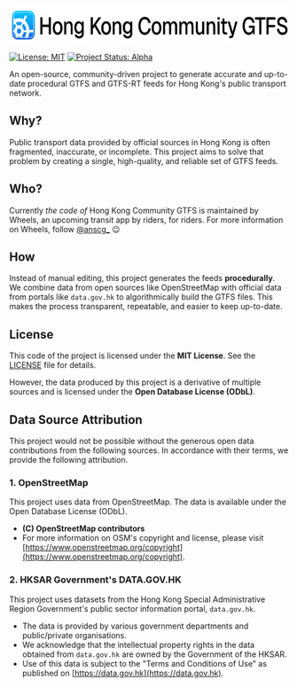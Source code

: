 <picture>
  <source media="(prefers-color-scheme: dark)" srcset="images/logomark-dark.png">
  <source media="(prefers-color-scheme: light)" srcset="images/logomark-light.png">
  <img alt="Hong Kong Community GTFS" src="images/logomark-light.png" height="64">
</picture>

[![License: MIT](https://img.shields.io/badge/License-MIT-yellow.svg)](https://opensource.org/licenses/MIT)
[![Project Status: Alpha](https://img.shields.io/badge/status-alpha-orange.svg)](#)

An open-source, community-driven project to generate accurate and up-to-date procedural GTFS and GTFS-RT feeds for Hong Kong's public transport network.

## Why?
Public transport data provided by official sources in Hong Kong is often fragmented, inaccurate, or incomplete. This project aims to solve that problem by creating a single, high-quality, and reliable set of GTFS feeds.

## Who?
Currently *the code of* Hong Kong Community GTFS is maintained by Wheels, an upcoming transit app by riders, for riders. For more information on Wheels, follow [@anscg_](threads.com/anscg_) 😉

## How
Instead of manual editing, this project generates the feeds **procedurally**. We combine data from open sources like OpenStreetMap with official data from portals like `data.gov.hk` to algorithmically build the GTFS files. This makes the process transparent, repeatable, and easier to keep up-to-date.

## License
This code of the project is licensed under the **MIT License**. See the [LICENSE](LICENSE) file for details.

However, the data produced by this project is a derivative of multiple sources and is licensed under the **Open Database License (ODbL)**.

## Data Source Attribution

This project would not be possible without the generous open data contributions from the following sources. In accordance with their terms, we provide the following attribution.

### 1. OpenStreetMap

This project uses data from OpenStreetMap. The data is available under the Open Database License (ODbL).

*   **(C) OpenStreetMap contributors**
*   For more information on OSM's copyright and license, please visit [https://www.openstreetmap.org/copyright](https://www.openstreetmap.org/copyright).

### 2. HKSAR Government's DATA.GOV.HK

This project uses datasets from the Hong Kong Special Administrative Region Government's public sector information portal, `data.gov.hk`.

*   The data is provided by various government departments and public/private organisations.
*   We acknowledge that the intellectual property rights in the data obtained from `data.gov.hk` are owned by the Government of the HKSAR.
*   Use of this data is subject to the "Terms and Conditions of Use" as published on [https://data.gov.hk](https://data.gov.hk).
